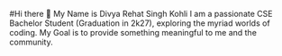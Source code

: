 #Hi there 👋 My Name is Divya Rehat Singh Kohli
I am a passionate CSE Bachelor Student (Graduation in 2k27), exploring the myriad worlds of coding. My Goal is to provide something meaningful to me and the community.

<!--
**DRS-Kohli/DRS-Kohli** is a ✨ _special_ ✨ repository because its `README.md` (this file) appears on your GitHub profile.

Here are some ideas to get you started:

- 🔭 I’m currently working on ...
- 🌱 I’m currently learning ...
- 👯 I’m looking to collaborate on ...
- 🤔 I’m looking for help with ...
- 💬 Ask me about ...
- 📫 How to reach me: ...
- 😄 Pronouns: ...
- ⚡ Fun fact: ...
-->
